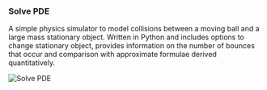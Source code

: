 ### Solve PDE

A simple physics simulator to model collisions between a moving ball and a large mass stationary object. Written in Python and includes options to change stationary object, provides information on the number of bounces that occur and comparison with approximate formulae derived quantitatively.

![Solve PDE](src/projects/solve_pde/preview.png)
